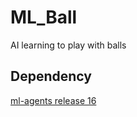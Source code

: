 # ML_Ball
AI learning to play with balls

## Dependency
[ml-agents release 16](https://github.com/Unity-Technologies/ml-agents/blob/release_16_docs/docs/Installation.md)